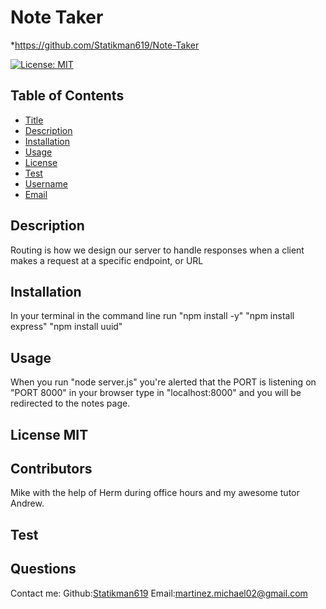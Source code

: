 # Note Taker

\*https://github.com/Statikman619/Note-Taker

[![License: MIT](https://img.shields.io/badge/License-MIT-yellow.svg)](https://opensource.org/licenses/MIT)

## Table of Contents

- [Title](#Title)
- [Description](#description)
- [Installation](#installation)
- [Usage](#usage)
- [License](#license)
- [Test](#test)
- [Username](#username)
- [Email](#license)

## Description

Routing is how we design our server to handle responses when a client makes a request at a specific endpoint, or URL

## Installation

In your terminal in the command line run "npm install -y" "npm install express" "npm install uuid"

## Usage

When you run "node server.js" you're alerted that the PORT is listening on "PORT 8000" in your browser type in "localhost:8000" and you will be redirected to the notes page.

## License MIT

## Contributors

Mike with the help of Herm during office hours and my awesome tutor Andrew.

## Test

## Questions

Contact me:
Github:[Statikman619](https://github.com/Statikman619)
Email:[martinez.michael02@gmail.com](https://github.com/Statikman619)
